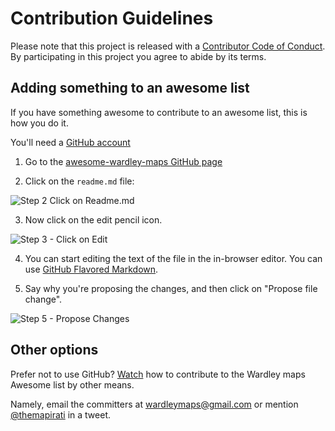 # Contribution Guidelines

Please note that this project is released with a [Contributor Code of Conduct](https://wardley-maps-community.github.io/awesome-wardley-maps/code-of-conduct). By participating in this project you agree to abide by its terms.

## Adding something to an awesome list

If you have something awesome to contribute to an awesome list, this is how you do it.

You'll need a [GitHub account](https://github.com/join)

1. Go to the [awesome-wardley-maps GitHub page](https://github.com/wardley-maps-community/awesome-wardley-maps)

2. Click on the `readme.md` file:


![Step 2 Click on Readme.md](media/click-readme.md.jpg)


3. Now click on the edit pencil icon.


![Step 3 - Click on Edit](media/click-edit-pencil-icon.jpg)


4. You can start editing the text of the file in the in-browser editor. You can use [GitHub Flavored Markdown](https://help.github.com/articles/github-flavored-markdown/).


5. Say why you're proposing the changes, and then click on "Propose file change".


![Step 5 - Propose Changes](https://cloud.githubusercontent.com/assets/170270/9402937/7dd0652a-480c-11e5-9138-bd14244593d5.png)


## Other options

Prefer not to use GitHub? [Watch](https://www.youtube.com/watch?v=w79iCl0nLuY) how to contribute to the Wardley maps Awesome list by other means.

Namely, email the committers at wardleymaps@gmail.com or mention [@themapirati](https://twitter.com/themapirati) in a tweet.
